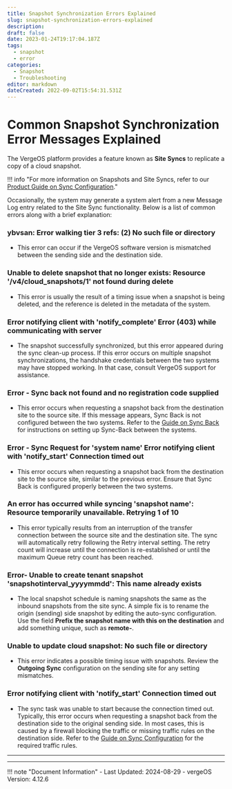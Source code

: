 ```yaml
---
title: Snapshot Synchronization Errors Explained
slug: snapshot-synchronization-errors-explained
description: 
draft: false
date: 2023-01-24T19:17:04.187Z
tags:
  - snapshot
  - error
categories:
  - Snapshot
  - Troubleshooting
editor: markdown
dateCreated: 2022-09-02T15:54:31.531Z
---
```


# Common Snapshot Synchronization Error Messages Explained

The VergeOS platform provides a feature known as **Site Syncs** to replicate a copy of a cloud snapshot.

!!! info "For more information on Snapshots and Site Syncs, refer to our [Product Guide on Sync Configuration](/docs/product-guide/sync-configuration/)."

Occasionally, the system may generate a system alert from a new Message Log entry related to the Site Sync functionality. Below is a list of common errors along with a brief explanation:

### ybvsan: Error walking tier 3 refs: (2) No such file or directory
- This error can occur if the VergeOS software version is mismatched between the sending side and the destination side.

### Unable to delete snapshot that no longer exists: Resource '/v4/cloud_snapshots/1' not found during delete
- This error is usually the result of a timing issue when a snapshot is being deleted, and the reference is deleted in the metadata of the system.

### Error notifying client with 'notify_complete' Error (403) while communicating with server
- The snapshot successfully synchronized, but this error appeared during the sync clean-up process. If this error occurs on multiple snapshot synchronizations, the handshake credentials between the two systems may have stopped working. In that case, consult VergeOS support for assistance.

### Error - Sync back not found and no registration code supplied
- This error occurs when requesting a snapshot back from the destination site to the source site. If this message appears, Sync Back is not configured between the two systems. Refer to the [Guide on Sync Back](/docs/product-guide/syncingback/) for instructions on setting up Sync-Back between the systems.

### Error - Sync Request for 'system name' Error notifying client with 'notify_start' Connection timed out
- This error occurs when requesting a snapshot back from the destination site to the source site, similar to the previous error. Ensure that Sync Back is configured properly between the two systems.

### An error has occurred while syncing 'snapshot name': Resource temporarily unavailable. Retrying 1 of 10
- This error typically results from an interruption of the transfer connection between the source site and the destination site. The sync will automatically retry following the Retry interval setting. The retry count will increase until the connection is re-established or until the maximum Queue retry count has been reached.

### Error- Unable to create tenant snapshot 'snapshotinterval_yyyymmdd': This name already exists
- The local snapshot schedule is naming snapshots the same as the inbound snapshots from the site sync. A simple fix is to rename the origin (sending) side snapshot by editing the auto-sync configuration. Use the field **Prefix the snapshot name with this on the destination** and add something unique, such as **remote-**.

### Unable to update cloud snapshot: No such file or directory
- This error indicates a possible timing issue with snapshots. Review the **Outgoing Sync** configuration on the sending site for any setting mismatches.

### Error notifying client with 'notify_start' Connection timed out
- The sync task was unable to start because the connection timed out. Typically, this error occurs when requesting a snapshot back from the destination side to the original sending side. In most cases, this is caused by a firewall blocking the traffic or missing traffic rules on the destination side. Refer to the [Guide on Sync Configuration](/docs/product-guide/sync-configuration/) for the required traffic rules.

---
---

!!! note "Document Information"
    - Last Updated: 2024-08-29
    - vergeOS Version: 4.12.6
